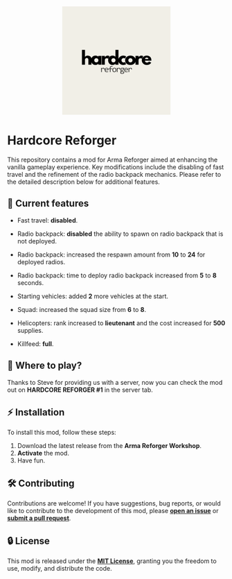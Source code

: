 <div align="center">
  <kbd>
    <img alt="homepage" src="./HardcoreReforger/thumbnail.png" width="250px"/>
  </kbd>
</div>

# Hardcore Reforger

This repository contains a mod for Arma Reforger aimed at enhancing the vanilla gameplay experience. Key modifications include the disabling of fast travel and the refinement of the radio backpack mechanics. Please refer to the detailed description below for additional features.

## 📜 Current features

- Fast travel: **disabled**.

- Radio backpack: **disabled** the ability to spawn on radio backpack that is not deployed.
- Radio backpack: increased the respawn amount from **10** to **24** for deployed radios.
- Radio backpack: time to deploy radio backpack increased from **5** to **8** seconds.

- Starting vehicles: added **2** more vehicles at the start.

- Squad: increased the squad size from **6** to **8**.

- Helicopters: rank increased to **lieutenant** and the cost increased for **500** supplies.

- Killfeed: **full**.

## 🤔 Where to play?
Thanks to Steve for providing us with a server, now you can check the mod out on **HARDCORE REFORGER #1** in the server tab.

## ⚡ Installation

To install this mod, follow these steps:

1. Download the latest release from the **Arma Reforger Workshop**.
2. **Activate** the mod.
3. Have fun.

## 🛠️ Contributing

Contributions are welcome! If you have suggestions, bug reports, or would like to contribute to the development of this mod, please [**open an issue**](https://github.com/Vuk77/HardcoreReforger/issues) or [**submit a pull request**](https://github.com/Vuk77/HardcoreReforger/pulls).

## 🔒 License

This mod is released under the [**MIT License**](LICENSE), granting you the freedom to use, modify, and distribute the code.
